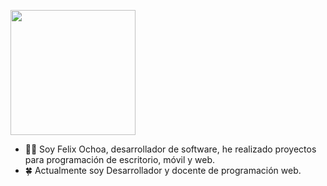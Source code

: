 <img width="200px" height="200px" src="https://images.weserv.nl/?url=avatars.githubusercontent.com/u/81578874?v=4?v=4&h=300&w=300&fit=cover&mask=circle&maxage=7d"></img> 



- 🤞🏽 Soy Felix Ochoa, desarrollador de software, he realizado proyectos para programación de escritorio, móvil y web.
- 🍀 Actualmente soy Desarrollador y docente de programación web.


<!---
FelixOchoa/FelixOchoa is a ✨ special ✨ repository because its `README.md` (this file) appears on your GitHub profile.
You can click the Preview link to take a look at your changes.
--->
